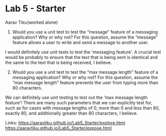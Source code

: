 # Lab 5 - Starter
Aarav Tiku(worked alone)

1) Would you use a unit test to test the “message” feature of a messaging application? Why or why not? For this question, assume the “message” feature allows a user to write and send a message to another user.

I would definitely use unit tests to test the 'messaging feature'. A crucial test would be probably to ensure that the text that is being sent is identical and the same to the text that is being received, I believe.

2) Would you use a unit test to test the “max message length” feature of a messaging application? Why or why not? For this question, assume the “max message length” feature prevents the user from typing more than 80 characters.

We can definitely use unit testing to test out the 'max message length feature'! There are many such parameters that we can explicitly test for, such as for cases with message lengths of 0, more than 0 and less than 80, exactly 80, and additionally greater than 80 characters, I believe.

Links:
https://aaravtiku.github.io/Lab5_Starter/explore.html
https://aaravtiku.github.io/Lab5_Starter/expose.html
